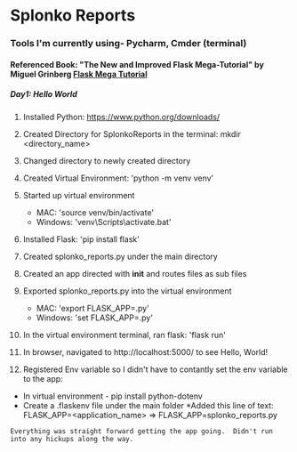 <h1>Splonko Reports</h1>

<h3> Tools I'm currently using- Pycharm, Cmder (terminal) </h3>
<h4> Referenced Book: "The New and Improved Flask Mega-Tutorial" by Miguel Grinberg
<a href="https://blog.miguelgrinberg.com/post/the-flask-mega-tutorial-part-i-hello-world"> Flask Mega Tutorial</a> </h4>

<h5>Day1: Hello World</h5>

1. Installed Python: https://www.python.org/downloads/
2. Created Directory for SplonkoReports in the terminal: mkdir <directory_name>
3. Changed directory to newly created directory
4. Created Virtual Environment: 'python -m venv venv'
5. Started up virtual environment
    * MAC: 'source venv/bin/activate'
    * Windows: 'venv\Scripts\activate.bat'
    
6. Installed Flask: 'pip install flask'
7. Created splonko_reports.py under the main directory
8. Created an app directed with __init__ and routes files as sub files
9. Exported splonko_reports.py into the virtual environment
   * MAC: 'export FLASK_APP=<application name>.py'
   * Windows: 'set FLASK_APP=<application name>.py'
   
10. In the virtual environment terminal, ran flask: 'flask run'
11. In browser, navigated to http://localhost:5000/ to see Hello, World!
12. Registered Env variable so I didn't have to contantly set the env variable to the app:
   * In virtual environment - pip install python-dotenv
   * Create a .flaskenv file under the main folder
   *Added this line of text: FLASK_APP=<application_name> => FLASK_APP=splonko_reports.py

```
Everything was straight forward getting the app going.  Didn't run into any hickups along the way.
```